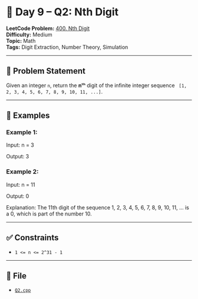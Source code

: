 # 🧩 Day 9 – Q2: Nth Digit

**LeetCode Problem:** [400. Nth Digit](https://leetcode.com/problems/nth-digit)  
**Difficulty:** Medium  
**Topic:** Math  
**Tags:** Digit Extraction, Number Theory, Simulation

---

## 📄 Problem Statement

Given an integer `n`, return the **nᵗʰ** digit of the infinite integer sequence ` [1, 2, 3, 4, 5, 6, 7, 8, 9, 10, 11, ...]`.

---

## 🧠 Examples

### Example 1:

Input: n = 3

Output: 3

### Example 2:

Input: n = 11

Output: 0

Explanation: The 11th digit of the sequence 1, 2, 3, 4, 5, 6, 7, 8, 9, 10, 11, ... is a 0, which is part of the number 10.

---

## ✅ Constraints

- `1 <= n <= 2^31 - 1`

---

## 📁 File

- [`Q2.cpp`](./Q2.cpp)
